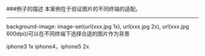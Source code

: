 ###例子的描述
本案例在于验证图片的不同终端的适配。

----------


background-image: image-set(url(xxx.jpg 1x), url(xxx.jpg 2x), url(xxx.jpg 600dpi))可以在不同终端下选择合适的图片作为背景

iphone3 1x 
iphone4，iphone5 2x

